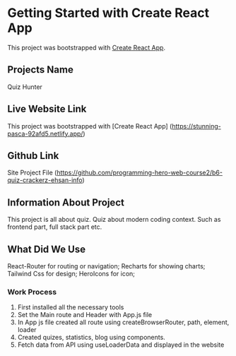 # Getting Started with Create React App

This project was bootstrapped with [Create React App](https://github.com/facebook/create-react-app).

## Projects Name

Quiz Hunter

## Live Website Link

This project was bootstrapped with [Create React App] (https://stunning-pasca-92afd5.netlify.app/)

## Github Link

Site Project File (https://github.com/programming-hero-web-course2/b6-quiz-crackerz-ehsan-info)

## Information About Project

This project is all about quiz. Quiz about modern coding context. Such as frontend part, full stack part etc.

## What Did We Use

React-Router for routing or navigation;
Recharts for showing charts;
Tailwind Css for design;
HeroIcons for icon;

### Work Process
1. First installed all the necessary tools
2. Set the Main route and Header with App.js file
3. In App js file created all route using createBrowserRouter, path, element, loader
4. Created quizes, statistics, blog using components.
5. Fetch data from API using useLoaderData and displayed in the website






